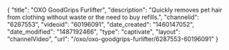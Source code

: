 {
    "title": "OXO GoodGrips Furlifter",
    "description": "Quickly removes pet hair from clothing without waste or the need to buy refills.",
    "channelid": "6287553",
    "videoid": "60196091",
    "date_created": "1460147052",
    "date_modified": "1487192466",
    "type": "captivate",
    "layout": "channelVideo",
    "url": "\/oxo\/oxo-goodgrips-furlifter\/6287553-60196091"
}